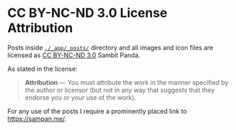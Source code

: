 # CC BY-NC-ND 3.0 License Attribution

Posts inside [`./_app/_posts/`](_app/_posts/) directory and all images and icon files are licensed as [CC BY-NC-ND 3.0](https://creativecommons.org/licenses/by-nc-nd/3.0/) Sambit Panda.

As stated in the license:
> **Attribution** — You must attribute the work in the manner specified by the author or licensor (but not in any way that suggests that they endorse you or your use of the work).

For any use of the posts I require a prominently placed link to <https://sampan.me/>.

